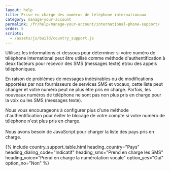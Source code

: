 ```yaml
---
layout: help
title: Prise en charge des numéros de téléphone internationaux
category: manage-your-account
permalink: /fr/help/manage-your-account/international-phone-support/
order: 5
scripts:
  - /assets/js/build/country_support.js
---
```

Utilisez les informations ci-dessous pour déterminer si votre numéro de téléphone international peut être utilisé comme méthode d'authentification à deux facteurs pour recevoir des SMS (messages texte) et/ou des appels téléphoniques. 

En raison de problèmes de messages indésirables ou de modifications apportées par nos fournisseurs de services SMS et vocaux, cette liste peut changer et votre numéro peut ne plus être pris en charge. Parfois, les nouveaux numéros de téléphone ne sont pas non plus pris en charge pour la voix ou les SMS (messages texte).

Nous vous encourageons à configurer plus d'une méthode d'authentification pour éviter le blocage de votre compte si votre numéro de téléphone n'est plus pris en charge.\
\
<noscript>
  Nous avons besoin de JavaScript pour charger la liste des pays pris en charge.
</noscript>

{% include country_support_table.html
           heading_country="Pays"
           heading_dialing_code="Indicatif"
           heading_sms="Prend en charge les SMS"
           heading_voice="Prend en charge la numérotation vocale"
           option_yes="Oui"
           option_no="Non" %}